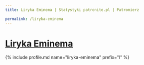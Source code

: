 ```yaml
---
title: Liryka Eminema | Statystyki patronite.pl | Patromierz

permalink: /liryka-eminema
---
```


# [Liryka Eminema](https://patronite.pl/liryka-eminema)

{% include profile.md name="liryka-eminema" prefix="l" %}
